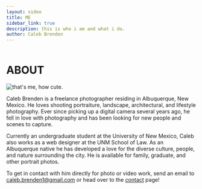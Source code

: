 ```yaml
---
layout: video
title: ME
sidebar_link: true
description: this is who i am and what i do.
author: Caleb Brenden
---
```


<h1 class="page-title" style="padding-top: 1rem;">ABOUT</h1>

<div id="split-div-wrapper">

<div id="left-div">
<img src="{{ site.baseurl }}/images/me-krakow.jpg" alt="that's me, how cute.">
</div>

<div id="right-div">
<p>Caleb Brenden is a freelance photographer residing in Albuquerque, New Mexico. He loves shooting portraiture, landscape, architectural, and lifestyle photography. Ever since picking up a digital camera several years ago, he fell in love with photography and has been looking for new people and scenes to capture.</p> 
<p>Currently an undergraduate student at the University of New Mexico, Caleb also works as a web designer at the UNM School of Law. As an Albuquerque native he has developed a love for the diverse culture, people, and nature surrounding the city. He is available for family, graduate, and other portrait photos.</p> 
<p>To get in contact with him directly for photo or video work, send an email to <a href="mailto:caleb.brenden1@gmail.com">caleb.brenden1@gmail.com</a> or head over to the <a href="{{site.baseurl}}/contact.html" alt="Contact Page">contact</a> page!</p>
</div>

</div>

